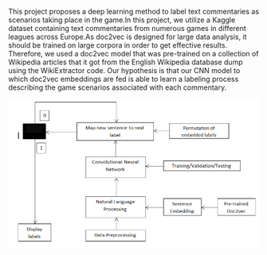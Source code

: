 This project proposes a deep learning method to label text commentaries as scenarios taking place in the game.In this project, we utilize a Kaggle dataset containing text commentaries from numerous games in different leagues across Europe.As doc2vec is designed for large data analysis, it should be trained on large corpora in order to get effective results. Therefore, we used a doc2vec model that was pre-trained on a collection of Wikipedia articles that it got from the English Wikipedia database dump using the WikiExtractor code. Our hypothesis is that our CNN model to which doc2vec embeddings are fed is able to learn a labeling process describing the game scenarios associated with each commentary.

![Sample Reconstruction](https://github.com/ahariri13/commentary_classification/blob/master/flowchart.png)
